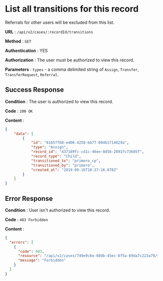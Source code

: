 # List all transitions for this record

Referrals for other users will be excluded from this list.
 
**URL** : `/api/v2/cases/:recordId/transitions`

**Method** : `GET`

**Authentication** : YES

**Authorization** : The user must be authorized to view this record.

**Parameters** : `types` - a comma delimited string of `Assign`, `Transfer`, `TransferRequest`, `Referral`. 

## Success Response

**Condition** : The user is authorized to view this record. 

**Code** : `200 OK`

**Content** :

```json
{
    "data": [
        {
            "id": "8165ff68-e406-4258-bb77-004b1f14829a",
            "type": "Assign",
            "record_id": "437189fc-cd1c-46ee-8d56-2891fc73605f",
            "record_type": "Child",
            "transitioned_to": "primero_cp",
            "transitioned_by": "primero",
            "created_at": "2019-09-16T18:37:16.078Z"
        }
    ]
}
```
## Error Response

**Condition** : User isn't authorized to view this record.

**Code** : `403 Forbidden`

**Content** :

```json
{
  "errors": [
    {
      "code": 403,
      "resource": "/api/v2/cases/749e9c6e-60db-45ec-8f5a-69da7c223a79/transitions",
      "message": "Forbidden"
    }
  ]
}
```